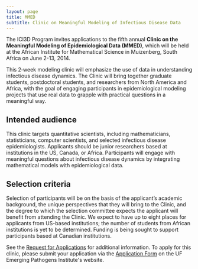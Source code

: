 ```yaml
---
layout: page
title: MMED
subtitle: Clinic on Meaningful Modeling of Infectious Disease Data
---
```


The ICI3D Program invites applications to the fifth annual **Clinic on the Meaningful Modeling of Epidemiological Data (MMED)**, which will be held at the African Institute for Mathematical Science in Muizenberg, South Africa on June 2-13, 2014.

This 2­‐week modeling clinic will emphasize the use of data in understanding infectious disease dynamics. The Clinic will bring together graduate students, postdoctoral students, and researchers from North America and Africa, with the goal of engaging participants in epidemiological modeling projects that use real data to grapple with practical questions in a meaningful way.

## Intended audience

This clinic targets quantitative scientists, including mathematicians, statisticians, computer scientists, and selected infectious disease epidemiologists. Applicants should be junior researchers based at institutions in the US, Canada, or Africa. Participants will engage with meaningful questions about infectious disease dynamics by integrating mathematical models with epidemiological data.

## Selection criteria

Selection of participants will be on the basis of the applicant’s academic background, the unique perspectives that they will bring to the Clinic, and the degree to which the selection committee expects the applicant will benefit from attending the Clinic. We expect to have up to eight places for applicants from US-based institutions; the number of students from African institutions is yet to be determined. Funding is being sought to support participants based at Canadian institutions.

See the [Request for Applications](./rfa.html "Request for Applications") for additional information. To apply for this clinic, please submit your application via the [Application Form](http://epi.ufl.edu/ici3d/mmed-application-form/ "MMED Application Form") on the UF Emerging Pathogens Institute's website.
